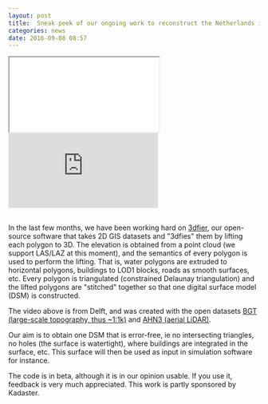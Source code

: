 ```yaml
---
layout: post
title:  Sneak peek of our ongoing work to reconstruct the Netherlands in 3D
categories: news
date: 2016-09-08 08:57
---
```


<div class="embed-responsive embed-responsive-16by9">
  <iframe class="embed-responsive-item" src="..."></iframe>
  <iframe src="https://player.vimeo.com/video/181421237?byline=0&portrait=0" frameborder="0" webkitallowfullscreen mozallowfullscreen allowfullscreen></iframe>
</div>

<br>

In the last few months, we have been working hard on [3dfier](https://github.com/tudelft3d/3dfier), our open-source software that takes 2D GIS datasets and "3dfies" them by lifting each polygon to 3D.
The elevation is obtained from a point cloud (we support LAS/LAZ at this moment), and the semantics of every polygon is used to perform the lifting. 
That is, water polygons are extruded to horizontal polygons, buildings to LOD1 blocks, roads as smooth surfaces, etc. 
Every polygon is triangulated (constrained Delaunay triangulation) and the lifted polygons are "stitched" together so that one digital surface model (DSM) is constructed. 

The video above is from Delft, and was created with the open datasets [BGT (large-scale topography, thus ~1:1k)](https://www.pdok.nl/nl/producten/pdok-downloads/download-basisregistratie-grootschalige-topografie) and [AHN3 (aerial LiDAR)](https://www.pdok.nl/nl/ahn3-downloads).

Our aim is to obtain one DSM that is error-free, ie no intersecting triangles, no holes (the surface is watertight), where buildings are integrated in the surface, etc. 
This surface will then be used as input in simulation software for instance.

The code is in beta, although it is in our opinion usable. 
If you use it, feedback is very much appreciated.
This work is partly sponsored by Kadaster.
